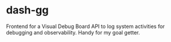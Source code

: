# dash-gg
Frontend for a Visual Debug Board API to log system activities for debugging and observability. Handy for my goal getter.
